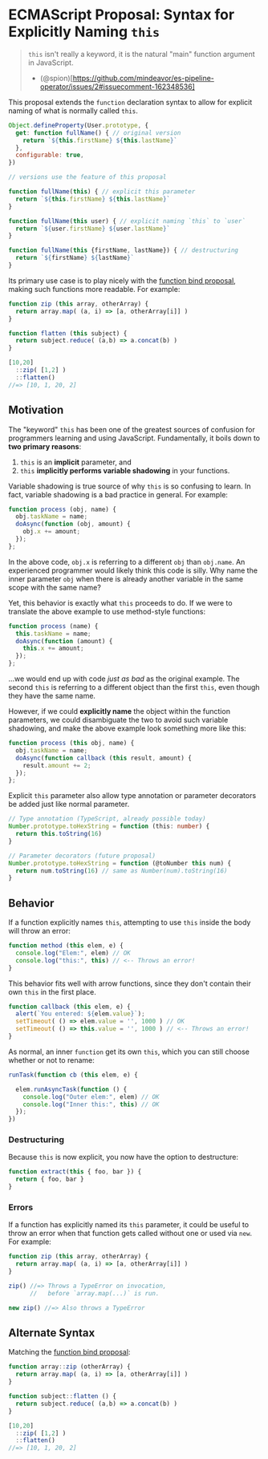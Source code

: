 # ECMAScript Proposal: Syntax for Explicitly Naming `this`

> `this` isn't really a keyword, it is the natural "main" function argument in JavaScript.
> - (@spion)[https://github.com/mindeavor/es-pipeline-operator/issues/2#issuecomment-162348536]

This proposal extends the `function` declaration syntax to allow for explicit naming of what is normally called `this`.

```js
Object.defineProperty(User.prototype, {
  get: function fullName() { // original version
    return `${this.firstName} ${this.lastName}`
  },
  configurable: true,
})

// versions use the feature of this proposal

function fullName(this) { // explicit this parameter
  return `${this.firstName} ${this.lastName}`
}

function fullName(this user) { // explicit naming `this` to `user`
  return `${user.firstName} ${user.lastName}`
}

function fullName(this {firstName, lastName}) { // destructuring
  return `${firstName} ${lastName}`
}
```

Its primary use case is to play nicely with the [function bind proposal](https://github.com/zenparsing/es-function-bind), making such functions more readable. For example:

```js
function zip (this array, otherArray) {
  return array.map( (a, i) => [a, otherArray[i]] )
}

function flatten (this subject) {
  return subject.reduce( (a,b) => a.concat(b) )
}

[10,20]
  ::zip( [1,2] )
  ::flatten()
//=> [10, 1, 20, 2]
```

## Motivation

The "keyword" `this` has been one of the greatest sources of confusion for programmers learning and using JavaScript. Fundamentally, it boils down to **two primary reasons**:

1. `this` is an **implicit** parameter, and
2. `this` **implicitly performs variable shadowing** in your functions.

Variable shadowing is true source of why `this` is so confusing to learn. In fact, variable shadowing is a bad practice in general. For example:

```js
function process (obj, name) {
  obj.taskName = name;
  doAsync(function (obj, amount) {
    obj.x += amount;
  });
};
```

In the above code, `obj.x` is referring to a different `obj` than `obj.name`. An experienced programmer would likely think this code is silly. Why name the inner parameter `obj` when there is already another variable in the same scope with the same name?

Yet, this behavior is exactly what `this` proceeds to do. If we were to translate the above example to use method-style functions:

```js
function process (name) {
  this.taskName = name;
  doAsync(function (amount) {
    this.x += amount;
  });
};
```

...we would end up with code *just as bad* as the original example. The second `this` is referring to a different object than the first `this`, even though they have the same name.

However, if we could **explicitly name** the object within the function parameters, we could disambiguate the two to avoid such variable shadowing, and make the above example look something more like this:

```js
function process (this obj, name) {
  obj.taskName = name;
  doAsync(function callback (this result, amount) {
    result.amount += 2;
  });
};
```

Explicit `this` parameter also allow type annotation or parameter decorators be added just like normal parameter.

```ts
// Type annotation (TypeScript, already possible today)
Number.prototype.toHexString = function (this: number) {
  return this.toString(16)
}
```

```ts
// Parameter decorators (future proposal)
Number.prototype.toHexString = function (@toNumber this num) {
  return num.toString(16) // same as Number(num).toString(16)
}
```

## Behavior

If a function explicitly names `this`, attempting to use `this` inside the body will throw an error:

```js
function method (this elem, e) {
  console.log("Elem:", elem) // OK
  console.log("this:", this) // <-- Throws an error!
}
```

This behavior fits well with arrow functions, since they don't contain their own `this` in the first place.

```js
function callback (this elem, e) {
  alert(`You entered: ${elem.value}`);
  setTimeout( () => elem.value = '', 1000 ) // OK
  setTimeout( () => this.value = '', 1000 ) // <-- Throws an error!
}
```

As normal, an inner `function` get its own `this`, which you can still choose whether or not to rename:

```js
runTask(function cb (this elem, e) {

  elem.runAsyncTask(function () {
    console.log("Outer elem:", elem) // OK
    console.log("Inner this:", this) // OK
  });
})
```

### Destructuring

Because `this` is now explicit, you now have the option to destructure:

```js
function extract(this { foo, bar }) {
  return { foo, bar }
}
```

### Errors

If a function has explicitly named its `this` parameter, it could be useful to throw an error when that function gets called without one or used via `new`. For example:

```js
function zip (this array, otherArray) {
  return array.map( (a, i) => [a, otherArray[i]] )
}

zip() //=> Throws a TypeError on invocation,
      //   before `array.map(...)` is run.

new zip() //=> Also throws a TypeError
```

## Alternate Syntax

Matching the [function bind proposal](https://github.com/zenparsing/es-function-bind):

```js
function array::zip (otherArray) {
  return array.map( (a, i) => [a, otherArray[i]] )
}

function subject::flatten () {
  return subject.reduce( (a,b) => a.concat(b) )
}

[10,20]
  ::zip( [1,2] )
  ::flatten()
//=> [10, 1, 20, 2]
```
